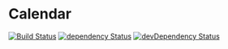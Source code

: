 Calendar
===================

[![Build Status](https://travis-ci.org/Haisamjab/calendar.svg?branch=master)](https://travis-ci.org/Haisamjab/calendar) [![dependency Status](https://david-dm.org/Haisamjab/calendar/status.svg?style=flat)](https://david-dm.org/Haisamjab/calendar) [![devDependency Status](https://david-dm.org/Haisamjab/calendar/dev-status.svg?style=flat)](https://david-dm.org/Haisamjab/calendar#info=devDependencies)
